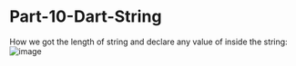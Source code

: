 # Part-10-Dart-String
How we got the length of string and declare any value of inside the string:
![image](https://user-images.githubusercontent.com/53869097/221552849-f5d45f95-aed3-4de2-938a-08b8ef78cc0e.png)

